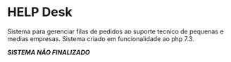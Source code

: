# HELP Desk

Sistema para gerenciar filas de pedidos ao suporte tecnico de pequenas e medias empresas.
Sistema criado em funcionalidade ao php 7.3.

*******SISTEMA NÃO FINALIZADO*******
